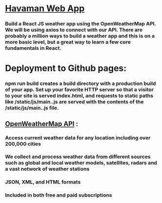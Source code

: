 # [Havaman Web App](https://nimit0703.github.io/havaman/)


### Build a React JS weather app using the OpenWeatherMap API. We will be using axios to connect with our API. There are probably a million ways to build a weather app and this is on a more basic level, but a great way to learn a few core fundamentals in React. 

# Deployment to Github pages:
### npm run build creates a build directory with a production build of your app. Set up your favorite HTTP server so that a visitor to your site is served index.html, and requests to static paths like /static/js/main.<hash>.js are served with the contents of the /static/js/main.<hash>.js file.



## [OpenWeatherMap API](https://openweathermap.org/api) :
### Access current weather data for any location including over 200,000 cities
### We collect and process weather data from different sources such as global and local weather models, satellites, radars and a vast network of weather stations
###  JSON, XML, and HTML formats
### Included in both free and paid subscriptions
